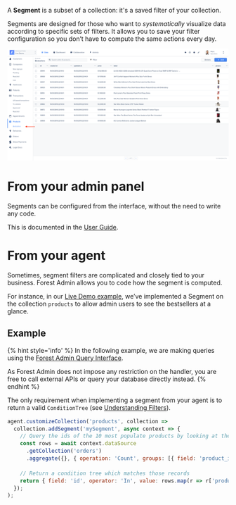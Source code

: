 A **Segment** is a subset of a collection: it's a saved filter of your collection.

Segments are designed for those who want to _systematically_ visualize data according to specific sets of filters. It allows you to save your filter configuration so you don’t have to compute the same actions every day.

![](../assets/segment-example.png)

# From your admin panel

Segments can be configured from the interface, without the need to write any code.

This is documented in the [User Guide](https://docs.forestadmin.com/user-guide/collections/segments).

# From your agent

Sometimes, segment filters are complicated and closely tied to your business. Forest Admin allows you to code how the segment is computed.

For instance, in our [Live Demo example](https://app.forestadmin.com/livedemo), we’ve implemented a Segment on the collection `products` to allow admin users to see the bestsellers at a glance.

## Example

{% hint style='info' %}
In the following example, we are making queries using the [Forest Admin Query Interface](../under-the-hood/queries/README.md).

As Forest Admin does not impose any restriction on the handler, you are free to call external APIs or query your database directly instead.
{% endhint %}

The only requirement when implementing a segment from your agent is to return a valid `ConditionTree` (see [Understanding Filters](../under-the-hood/queries/filters.md)).

```javascript
agent.customizeCollection('products', collection =>
  collection.addSegment('mySegment', async context => {
    // Query the ids of the 10 most populate products by looking at the `orders` collection.
    const rows = await context.dataSource
      .getCollection('orders')
      .aggregate({}, { operation: 'Count', groups: [{ field: 'product_id' }] }, 10);

    // Return a condition tree which matches those records
    return { field: 'id', operator: 'In', value: rows.map(r => r['product_id']) };
  });
);
```
